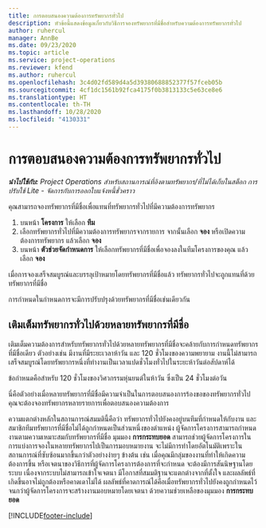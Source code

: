 ```yaml
---
title: การตอบสนองความต้องการทรัพยากรทั่วไป
description: หัวข้อนี้แสดงข้อมูลเกี่ยวกับวิธีการจองทรัพยากรที่มีชื่อสำหรับความต้องการทรัพยากรทั่วไป
author: ruhercul
manager: AnnBe
ms.date: 09/23/2020
ms.topic: article
ms.service: project-operations
ms.reviewer: kfend
ms.author: ruhercul
ms.openlocfilehash: 3c4d02fd589d4a5d39380688852377f57fceb05b
ms.sourcegitcommit: 4cf1dc1561b92fca4175f0b3813133c5e63ce8e6
ms.translationtype: HT
ms.contentlocale: th-TH
ms.lasthandoff: 10/28/2020
ms.locfileid: "4130331"
---
```

# <a name="generic-resource-requirement-fulfillment"></a>การตอบสนองความต้องการทรัพยากรทั่วไป

_**นำไปใช้กับ:** Project Operations สำหรับสถานการณ์ที่อิงตามทรัพยากร/ที่ไม่ได้เก็บในสต็อก การปรับใช้ Lite - จัดการกับการออกใบแจ้งหนี้ชั่วคราว_

คุณสามารถจองทรัพยากรที่มีชื่อเพื่อแทนที่ทรัพยากรทั่วไปที่มีความต้องการทรัพยากร

1. บนหน้า **โครงการ** ให้เลือก **ทีม**
2. เลือกทรัพยากรทั่วไปที่มีความต้องการทรัพยากรจากรายการ จากนั้นเลือก **จอง** หรือเปิดความต้องการทรัพยากร แล้วเลือก **จอง**
3. บนหน้า **ตัวช่วยจัดกำหนดการ** ให้เลือกทรัพยากรที่มีชื่อเพื่อจองลงในทีมโครงการของคุณ แล้วเลือก **จอง**

เมื่อการจองเสร็จสมบูรณ์และบรรลุเป้าหมายโดยทรัพยากรที่มีชื่อแล้ว ทรัพยากรทั่วไปจะถูกแทนที่ด้วยทรัพยากรที่มีชื่อ

การกำหนดในกำหนดการจะมีการปรับปรุงด้วยทรัพยากรที่มีชื่อเช่นเดียวกัน

## <a name="fulfill-a-generic-resource-with-multiple-named-resources"></a>เติมเต็มทรัพยากรทั่วไปด้วยหลายทรัพยากรที่มีชื่อ
เติมเต็มความต้องการสำหรับทรัพยากรทั่วไปด้วยหลายทรัพยากรที่มีชื่อจะคล้ายกับการกำหนดทรัพยากรที่มีชื่อเดียว ตัวอย่างเช่น มีงานที่มีระยะเวลาห้าวัน และ 120 ชั่วโมงของความพยายาม งานนี้ไม่สามารถเสร็จสมบูรณ์โดยทรัพยากรหนึ่งที่ทำงานเป็นเวลาแปดชั่วโมงทั่วไปในระยะห้าวันต่อสัปดาห์ได้ 

ข้อกำหนดคือสำหรับ 120 ชั่วโมงของวิศวกรรมหุ่นยนต์ในห้าวัน ซึ่งเป็น 24 ชั่วโมงต่อวัน

นี่คือตัวอย่างเมื่อหลายทรัพยากรที่มีชื่อมีความจำเป็นในการตอบสนองการร้องขอของทรัพยากรทั่วไป คุณจะต้องจองทรัพยากรหลายรายการเพื่อตอบสนองความต้องการ

ความแตกต่างหลักในสถานการณ์สมมตินี้คือว่า ทรัพยากรทั่วไปยังคงอยู่บนทีมที่กำหนดให้กับงาน และสมาชิกทีมทรัพยากรที่มีชื่อไม่ได้ถูกกำหนดเป็นส่วนหนึ่งของตำแหน่ง ผู้จัดการโครงการสามารถกำหนดงานตามความเหมาะสมกับทรัพยากรที่มีชื่อ มุมมอง **การกระทบยอด** สามารถช่วยผู้จัดการโครงการในการแบ่งการจองในหลายทรัพยากรไปเป็นการมอบหมายงาน จะไม่มีการทำโดยอัตโนมัติเพราะในสถานการณ์ที่ซับซ้อนมากขึ้นกว่าตัวอย่างง่ายๆ ข้างต้น เช่น เมื่อคุณมีกลุ่มของงานที่ทำให้เกิดความต้องการขึ้น หรือเจตนาของวิธีการที่ผู้จัดการโครงการต้องการที่จะกำหนด จะต้องมีการสันนิษฐานโดยระบบ เนื่องจากระบบไม่สามารถเข้าใจเจตนา มีโอกาสที่สมมติฐานจะแตกต่างจากที่ตั้งใจ และผลลัพธ์ที่เกิดขึ้นอาจไม่ถูกต้องหรือคาดเดาไม่ได้ ผลลัพธ์ที่คาดการณ์ได้คือเมื่อทรัพยากรทั่วไปยังคงถูกกำหนดไว้จนกว่าผู้จัดการโครงการจะสร้างงานมอบหมายโดยเจตนา ด้วยความช่วยเหลือของมุมมอง **การกระทบยอด**




[!INCLUDE[footer-include](../includes/footer-banner.md)]